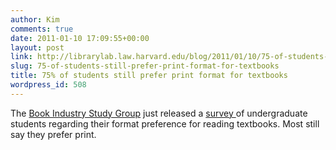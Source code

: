 ```yaml
---
author: Kim
comments: true
date: 2011-01-10 17:09:55+00:00
layout: post
link: http://librarylab.law.harvard.edu/blog/2011/01/10/75-of-students-still-prefer-print-format-for-textbooks/
slug: 75-of-students-still-prefer-print-format-for-textbooks
title: 75% of students still prefer print format for textbooks
wordpress_id: 508
---
```


The [Book Industry Study Group](http://www.bisg.org/) just released a [survey ](http://www.bisg.org/news-5-603-press-releasecollege-students-want-their-textbooks-the-old-fashioned-way-in-print.php)of undergraduate students regarding their format preference for reading textbooks.  Most still say they prefer print.   
